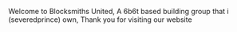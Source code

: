 Welcome to Blocksmiths United, A 6b6t based building group that i (severedprince) own, Thank you for visiting our website
